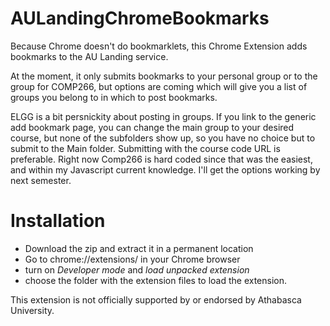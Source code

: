 # AULandingChromeBookmarks
Because Chrome doesn't do bookmarklets,  this Chrome Extension adds bookmarks to the AU Landing service.

At the moment, it only submits bookmarks to your personal group or to the group for COMP266, but options are coming which will give you a list of groups you belong to in which to post bookmarks.  

ELGG is a bit persnickity about posting in groups. If you link to the generic add bookmark page, you can change the main group to your desired course, but none of the subfolders show up, so you have no choice but to submit to the Main folder.  Submitting with the course code URL is preferable.  Right now Comp266 is hard coded since that was the easiest, and within my Javascript current knowledge. I'll get the options working by next semester.

# Installation

- Download the zip and extract it in a permanent location
- Go to chrome://extensions/ in your Chrome browser
- turn on _Developer mode_ and _load unpacked extension_ 
- choose the folder with the extension files to load the extension. 

This extension is not officially supported by or endorsed by Athabasca University.
